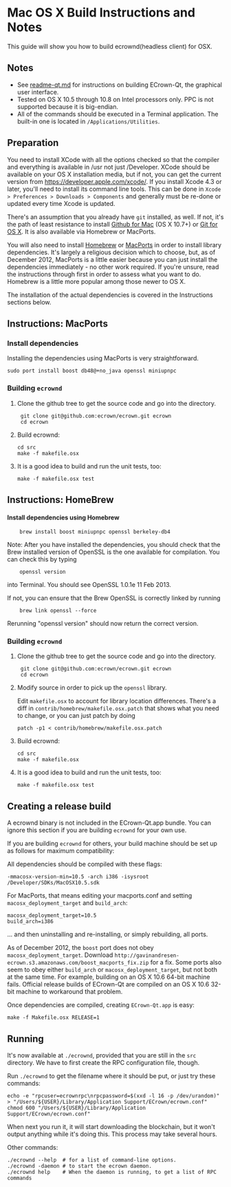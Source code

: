 Mac OS X Build Instructions and Notes
====================================
This guide will show you how to build ecrownd(headless client) for OSX.

Notes
-----

* See [readme-qt.md](readme-qt.md) for instructions on building ECrown-Qt, the
graphical user interface.
* Tested on OS X 10.5 through 10.8 on Intel processors only. PPC is not
supported because it is big-endian.
* All of the commands should be executed in a Terminal application. The
built-in one is located in `/Applications/Utilities`.

Preparation
-----------

You need to install XCode with all the options checked so that the compiler
and everything is available in /usr not just /Developer. XCode should be
available on your OS X installation media, but if not, you can get the
current version from https://developer.apple.com/xcode/. If you install
Xcode 4.3 or later, you'll need to install its command line tools. This can
be done in `Xcode > Preferences > Downloads > Components` and generally must
be re-done or updated every time Xcode is updated.

There's an assumption that you already have `git` installed, as well. If
not, it's the path of least resistance to install [Github for Mac](https://mac.github.com/)
(OS X 10.7+) or
[Git for OS X](https://code.google.com/p/git-osx-installer/). It is also
available via Homebrew or MacPorts.

You will also need to install [Homebrew](http://mxcl.github.io/homebrew/)
or [MacPorts](https://www.macports.org/) in order to install library
dependencies. It's largely a religious decision which to choose, but, as of
December 2012, MacPorts is a little easier because you can just install the
dependencies immediately - no other work required. If you're unsure, read
the instructions through first in order to assess what you want to do.
Homebrew is a little more popular among those newer to OS X.

The installation of the actual dependencies is covered in the Instructions
sections below.

Instructions: MacPorts
----------------------

### Install dependencies

Installing the dependencies using MacPorts is very straightforward.

    sudo port install boost db48@+no_java openssl miniupnpc

### Building `ecrownd`

1. Clone the github tree to get the source code and go into the directory.

        git clone git@github.com:ecrown/ecrown.git ecrown
        cd ecrown

2.  Build ecrownd:

        cd src
        make -f makefile.osx

3.  It is a good idea to build and run the unit tests, too:

        make -f makefile.osx test

Instructions: HomeBrew
----------------------

#### Install dependencies using Homebrew

        brew install boost miniupnpc openssl berkeley-db4

Note: After you have installed the dependencies, you should check that the Brew installed version of OpenSSL is the one available for compilation. You can check this by typing

        openssl version

into Terminal. You should see OpenSSL 1.0.1e 11 Feb 2013.

If not, you can ensure that the Brew OpenSSL is correctly linked by running

        brew link openssl --force

Rerunning "openssl version" should now return the correct version.

### Building `ecrownd`

1. Clone the github tree to get the source code and go into the directory.

        git clone git@github.com:ecrown/ecrown.git ecrown
        cd ecrown

2.  Modify source in order to pick up the `openssl` library.

    Edit `makefile.osx` to account for library location differences. There's a
    diff in `contrib/homebrew/makefile.osx.patch` that shows what you need to
    change, or you can just patch by doing

        patch -p1 < contrib/homebrew/makefile.osx.patch

3.  Build ecrownd:

        cd src
        make -f makefile.osx

4.  It is a good idea to build and run the unit tests, too:

        make -f makefile.osx test

Creating a release build
------------------------

A ecrownd binary is not included in the ECrown-Qt.app bundle. You can ignore
this section if you are building `ecrownd` for your own use.

If you are building `ecrownd` for others, your build machine should be set up
as follows for maximum compatibility:

All dependencies should be compiled with these flags:

    -mmacosx-version-min=10.5 -arch i386 -isysroot /Developer/SDKs/MacOSX10.5.sdk

For MacPorts, that means editing your macports.conf and setting
`macosx_deployment_target` and `build_arch`:

    macosx_deployment_target=10.5
    build_arch=i386

... and then uninstalling and re-installing, or simply rebuilding, all ports.

As of December 2012, the `boost` port does not obey `macosx_deployment_target`.
Download `http://gavinandresen-ecrown.s3.amazonaws.com/boost_macports_fix.zip`
for a fix. Some ports also seem to obey either `build_arch` or
`macosx_deployment_target`, but not both at the same time. For example, building
on an OS X 10.6 64-bit machine fails. Official release builds of ECrown-Qt are
compiled on an OS X 10.6 32-bit machine to workaround that problem.

Once dependencies are compiled, creating `ECrown-Qt.app` is easy:

    make -f Makefile.osx RELEASE=1

Running
-------

It's now available at `./ecrownd`, provided that you are still in the `src`
directory. We have to first create the RPC configuration file, though.

Run `./ecrownd` to get the filename where it should be put, or just try these
commands:

    echo -e "rpcuser=ecrownrpc\nrpcpassword=$(xxd -l 16 -p /dev/urandom)" > "/Users/${USER}/Library/Application Support/ECrown/ecrown.conf"
    chmod 600 "/Users/${USER}/Library/Application Support/ECrown/ecrown.conf"

When next you run it, it will start downloading the blockchain, but it won't
output anything while it's doing this. This process may take several hours.

Other commands:

    ./ecrownd --help  # for a list of command-line options.
    ./ecrownd -daemon # to start the ecrown daemon.
    ./ecrownd help    # When the daemon is running, to get a list of RPC commands
